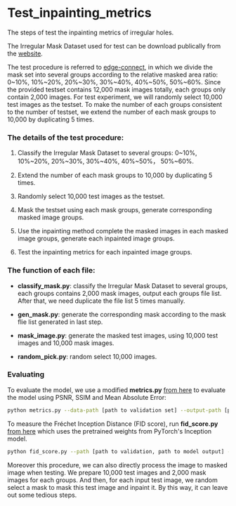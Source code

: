# Test_inpainting_metrics

The steps of test the inpainting metrics of irregular holes.

The Irregular Mask Dataset used for test can be download publically from the [website](https://nv-adlr.github.io/publication/partialconv-inpainting).

The test procedure is referred to [edge-connect](https://arxiv.org/abs/1901.00212), in which we divide the mask set into several groups according to the relative masked area ratio: 0~10%, 10%~20%, 20%~30%, 30%~40%, 40%~50%, 50%~60%. Since the provided testset contains 12,000 mask images totally, each groups only contain 2,000 images. For test experiment, we will randomly select 10,000 test images as the testset. To make the number of each groups consistent to the number of testset, we extend the number of each mask groups to 10,000 by duplicating 5 times.

### The details of the test procedure:

1. Classify the Irregular Mask Dataset to several groups: 0~10%, 10%~20%, 20%~30%, 30%~40%, 40%~50%， 50%~60%.

2. Extend the number of each mask groups to 10,000 by duplicating 5 times.

3. Randomly select 10,000 test images as the testset.

4. Mask the testset using each mask groups, generate corresponding masked image groups.

6. Use the inpainting method complete the masked images in each masked image groups, generate each inpainted image groups.

5. Test the inpainting metrics for each inpainted image groups.

### The function of each file:

- **classify_mask.py**: classify the Irregular Mask Dataset to several groups, each groups contains 2,000 mask images, output each groups file list. After that, we need duplicate the file list 5 times manually.

- **gen_mask.py**: generate the corresponding mask according to the mask flie list generated in last step.

- **mask_image.py**: generate the masked test images, using 10,000 test images and 10,000 mask images.

- **random_pick.py**: random select 10,000 images.


### Evaluating
To evaluate the model, we use a modified **metrics.py** [from here](https://github.com/knazeri/edge-connect) to evaluate the model using PSNR, SSIM and Mean Absolute Error:

```bash
python metrics.py --data-path [path to validation set] --output-path [path to model output]
```

To measure the Fréchet Inception Distance (FID score), run **fid_score.py** [from here](https://github.com/mseitzer/pytorch-fid) which uses the pretrained weights from PyTorch's Inception model.

```bash
python fid_score.py --path [path to validation, path to model output] --gpu [GPU id to use]
```


Moreover this procedure, we can also directly process the image to masked image when testing. We prepare 10,000 test images and 2,000 mask images for each groups. And then, for each input test image, we random select a mask to mask this test image and inpaint it. By this way, it can leave out some tedious steps.

